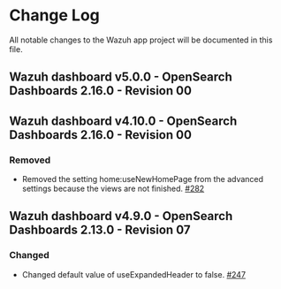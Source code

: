 # Change Log

All notable changes to the Wazuh app project will be documented in this file.

## Wazuh dashboard v5.0.0 - OpenSearch Dashboards 2.16.0 - Revision 00

## Wazuh dashboard v4.10.0 - OpenSearch Dashboards 2.16.0 - Revision 00

### Removed

- Removed the setting home:useNewHomePage from the advanced settings because the views are not finished. [#282](https://github.com/wazuh/wazuh-dashboard/pull/282)

## Wazuh dashboard v4.9.0 - OpenSearch Dashboards 2.13.0 - Revision 07

### Changed

- Changed default value of useExpandedHeader to false. [#247](https://github.com/wazuh/wazuh-dashboard/pull/247)
